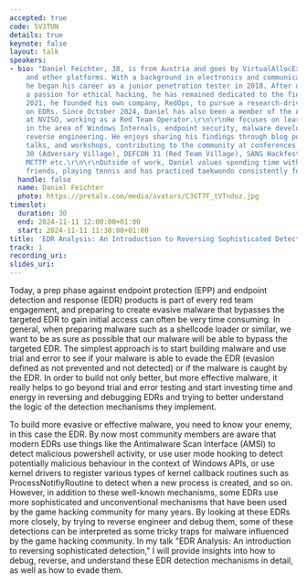 ```yaml
---
accepted: true
code: SV3TUN
details: true
keynote: false
layout: talk
speakers:
- bio: "Daniel Feichter, 38, is from Austria and goes by VirtualAllocEx on Twitter
    and other platforms. With a background in electronics and communications engineering,
    he began his career as a junior penetration tester in 2018. After discovering
    a passion for ethical hacking, he has remained dedicated to the field. In late
    2021, he founded his own company, RedOps, to pursue a research-driven focus, particularly
    on EDRs. Since October 2024, Daniel has also been a member of the ARES Red Team
    at NVISO, working as a Red Team Operator.\r\n\r\nHe focuses on learning and researching
    in the area of Windows Internals, endpoint security, malware development, and
    reverse engineering. He enjoys sharing his findings through blog posts, conference
    talks, and workshops, contributing to the community at conferences such as DEFCON
    30 (Adversary Village), DEFCON 31 (Red Team Village), SANS Hackfest, BSides Munich,
    MCTTP etc.\r\n\r\nOutside of work, Daniel values spending time with family and
    friends, playing tennis and has practiced taekwondo consistently for over a decade."
  handle: false
  name: Daniel Feichter
  photo: https://pretalx.com/media/avatars/C3GT7F_tVTndoz.jpg
timeslot:
  duration: 30
  end: 2024-11-11 12:00:00+01:00
  start: 2024-11-11 11:30:00+01:00
title: 'EDR Analysis: An Introduction to Reversing Sophisticated Detection'
track: 1
recording_uri: 
slides_uri:
---
```


Today, a prep phase against endpoint protection (EPP) and endpoint detection and response (EDR) products is part of every red team engagement, and preparing to create evasive malware that bypasses the targeted EDR to gain initial access can often be very time consuming.
In general, when preparing malware such as a shellcode loader or similar, we want to be as sure as possible that our malware will be able to bypass the targeted EDR.
The simplest approach is to start building malware and use trial and error to see if your malware is able to evade the EDR (evasion defined as not prevented and not detected) or if the malware is caught by the EDR.
In order to build not only better, but more effective malware, it really helps to go beyond trial and error testing and start investing time and energy in reversing and debugging EDRs and trying to better understand the logic of the detection mechanisms they implement.

To build more evasive or effective malware, you need to know your enemy, in this case the EDR.
By now most community members are aware that modern EDRs use things like the Antimalware Scan Interface (AMSI) to detect malicious powershell activity, or use user mode hooking to detect potentially malicious behaviour in the context of Windows APIs, or use kernel drivers to register various types of kernel callback routines such as ProcessNotifiyRoutine to detect when a new process is created, and so on.
However, in addition to these well-known mechanisms, some EDRs use more sophisticated and unconventional mechanisms that have been used by the game hacking community for many years.
By looking at these EDRs more closely, by trying to reverse engineer and debug them, some of these detections can be interpreted as some tricky traps for malware influenced by the game hacking community.
In my talk "EDR Analysis: An introduction to reversing sophisticated detection," I will provide insights into how to debug, reverse, and understand these EDR detection mechanisms in detail, as well as how to evade them.